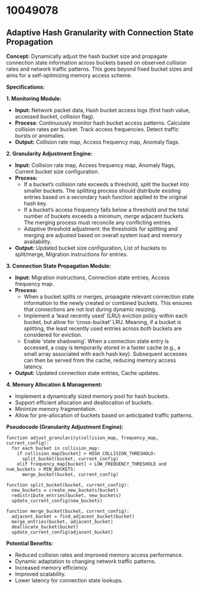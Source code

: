 # 10049078

## Adaptive Hash Granularity with Connection State Propagation

**Concept:** Dynamically adjust the hash bucket size and propagate connection state information across buckets based on observed collision rates and network traffic patterns. This goes beyond fixed bucket sizes and aims for a self-optimizing memory access scheme.

**Specifications:**

**1. Monitoring Module:**

*   **Input:** Network packet data, Hash bucket access logs (first hash value, accessed bucket, collision flag).
*   **Process:** Continuously monitor hash bucket access patterns. Calculate collision rates per bucket. Track access frequencies. Detect traffic bursts or anomalies.
*   **Output:** Collision rate map, Access frequency map, Anomaly flags.

**2. Granularity Adjustment Engine:**

*   **Input:** Collision rate map, Access frequency map, Anomaly flags, Current bucket size configuration.
*   **Process:** 
    *   If a bucket’s collision rate exceeds a threshold, *split* the bucket into smaller buckets. The splitting process should distribute existing entries based on a secondary hash function applied to the original hash key.
    *   If a bucket’s access frequency falls below a threshold *and* the total number of buckets exceeds a minimum, *merge* adjacent buckets. The merging process must reconcile any conflicting entries.
    *   Adaptive threshold adjustment: the thresholds for splitting and merging are adjusted based on overall system load and memory availability.
*   **Output:** Updated bucket size configuration, List of buckets to split/merge, Migration instructions for entries.

**3. Connection State Propagation Module:**

*   **Input:** Migration instructions, Connection state entries, Access frequency map.
*   **Process:**
    *   When a bucket splits or merges, propagate relevant connection state information to the newly created or combined buckets. This ensures that connections are not lost during dynamic resizing.
    *   Implement a ‘least recently used’ (LRU) eviction policy within each bucket, but allow for ‘cross-bucket’ LRU. Meaning, if a bucket is splitting, the least recently used entries across *both* buckets are considered for eviction.
    *   Enable ‘state shadowing’. When a connection state entry is accessed, a copy is temporarily stored in a faster cache (e.g., a small array associated with each hash key). Subsequent accesses can then be served from the cache, reducing memory access latency.
*   **Output:** Updated connection state entries, Cache updates.

**4. Memory Allocation & Management:**

*   Implement a dynamically sized memory pool for hash buckets.
*   Support efficient allocation and deallocation of buckets.
*   Minimize memory fragmentation.
*   Allow for pre-allocation of buckets based on anticipated traffic patterns.

**Pseudocode (Granularity Adjustment Engine):**

```
function adjust_granularity(collision_map, frequency_map, current_config):
  for each bucket in collision_map:
    if collision_map[bucket] > HIGH_COLLISION_THRESHOLD:
      split_bucket(bucket, current_config)
    elif frequency_map[bucket] < LOW_FREQUENCY_THRESHOLD and num_buckets > MIN_BUCKETS:
      merge_bucket(bucket, current_config)

function split_bucket(bucket, current_config):
  new_buckets = create_new_buckets(bucket)
  redistribute_entries(bucket, new_buckets)
  update_current_config(new_buckets)

function merge_bucket(bucket, current_config):
  adjacent_bucket = find_adjacent_bucket(bucket)
  merge_entries(bucket, adjacent_bucket)
  deallocate_bucket(bucket)
  update_current_config(adjacent_bucket)
```

**Potential Benefits:**

*   Reduced collision rates and improved memory access performance.
*   Dynamic adaptation to changing network traffic patterns.
*   Increased memory efficiency.
*   Improved scalability.
*   Lower latency for connection state lookups.